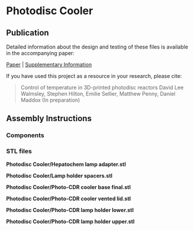# Photodisc Cooler

## Publication

Detailed information about the design and testing of these files is available in the accompanying paper:

[Paper][paper] | [Supplementary Information][si]

If you have used this project as a resource in your research, please cite:

> Control of temperature in 3D-printed photodisc reactors
> David Lee Walmsley, Stephen Hilton, Emilie Sellier, Matthew Penny, Daniel Maddox
> (In preparation)

[paper]: TODO
[si]: TODO

## Assembly Instructions

### Components

### STL files

**Photodisc Cooler/Hepatochem lamp adapter.stl**

**Photodisc Cooler/Lamp holder spacers.stl**

**Photodisc Cooler/Photo-CDR cooler base final.stl**

**Photodisc Cooler/Photo-CDR cooler vented lid.stl**

**Photodisc Cooler/Photo-CDR lamp holder lower.stl**

**Photodisc Cooler/Photo-CDR lamp holder upper.stl**
